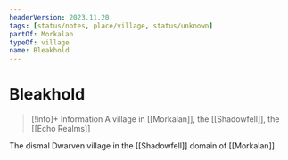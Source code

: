 ```yaml
---
headerVersion: 2023.11.20
tags: [status/notes, place/village, status/unknown]
partOf: Morkalan
typeOf: village
name: Bleakhold
---
```

# Bleakhold
>[!info]+ Information
> A village in [[Morkalan]], the [[Shadowfell]], the [[Echo Realms]]

The dismal Dwarven village in the [[Shadowfell]] domain of [[Morkalan]]. 
